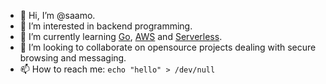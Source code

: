 - 👋 Hi, I’m @saamo.
- 👀 I’m interested in backend programming.
- 🌱 I’m currently learning [Go](https://go.dev), [AWS](https://aws.amazon.com) and [Serverless](https://www.serverless.com).
- 💞️ I’m looking to collaborate on opensource projects dealing with secure browsing and messaging.
- 📫 How to reach me: `echo "hello" > /dev/null`

<!---
saamo/saamo is a ✨ special ✨ repository because its `README.md` (this file) appears on your GitHub profile.
You can click the Preview link to take a look at your changes.
--->
